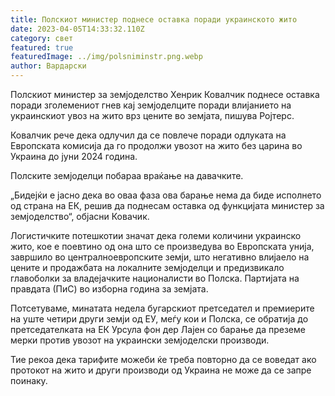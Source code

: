 ```yaml
---
title: Полскиот министер поднесе оставка поради украинското жито
date: 2023-04-05T14:33:32.110Z
category: свет
featured: true
featuredImage: ../img/polsniminstr.png.webp
author: Вардарски
---
```


Полскиот министер за земјоделство Хенрик Ковалчик поднесе оставка поради зголемениот гнев кај земјоделците поради влијанието на украинскиот увоз на жито врз цените во земјата, пишува Ројтерс.

Ковалчик рече дека одлучил да се повлече поради одлуката на Европската комисија да го продолжи увозот на жито без царина во Украина до јуни 2024 година.

Полските земјоделци побараа враќање на давачките.

„Бидејќи е јасно дека во оваа фаза ова барање нема да биде исполнето од страна на ЕК, решив да поднесам оставка од функцијата министер за земјоделство“, објасни Ковачик.

Логистичките потешкотии значат дека големи количини украинско жито, кое е поевтино од она што се произведува во Европската унија, завршило во централноевропските земји, што негативно влијаело на цените и продажбата на локалните земјоделци и предизвикало главоболки за владејачките националисти во Полска. Партијата на правдата (ПиС) во изборна година за земјата.

Потсетуваме, минатата недела бугарскиот претседател и премиерите на уште четири други земји од ЕУ, меѓу кои и Полска, се обратија до претседателката на ЕК Урсула фон дер Лајен со барање да преземе мерки против увозот на украински земјоделски производи.

Тие рекоа дека тарифите можеби ќе треба повторно да се воведат ако протокот на жито и други производи од Украина не може да се запре поинаку.

